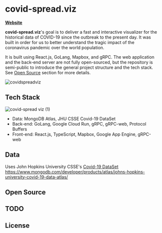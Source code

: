 # covid-spread.viz
[**Website**](https://covidviz.com)

**covid-spread.viz**'s goal is to deliver a fast and interactive visualizer for the historical data of COVID-19 since the outbreak to the present day. It was built in order for us to better understand the tragic impact of the coronavirus pandemic over the world population. 

It is built using React.js, GoLang, Mapbox, and gRPC. The web application and the back-end server are not fully open-sourced, but the repository is semi-public to introduce the general project structure and the tech stack. See [Open Source](#open-source) section for more details.

![covidspreadviz](https://user-images.githubusercontent.com/46757971/172483410-9069e2e0-c2e9-483c-b645-b4674f951d1b.gif)

## Tech Stack
![covid-spread viz (1)](https://user-images.githubusercontent.com/46757971/173222353-4d76323f-f8e4-48fc-b422-116800790cd3.png)


- Data: MongoDB Atlas, JHU CSSE Covid-19 DataSet
- Back-end: GoLang, Google Cloud Run, gRPC, gRPC-web, Protocol Buffers
- Front-end: React.js, TypeScript, Mapbox, Google App Engine, gRPC-web

## Data
Uses John Hopkins University CSSE's [Covid-19 DataSet](https://github.com/CSSEGISandData/COVID-19/tree/master/csse_covid_19_data)
https://www.mongodb.com/developer/products/atlas/johns-hopkins-university-covid-19-data-atlas/

## Open Source

## TODO

## License
